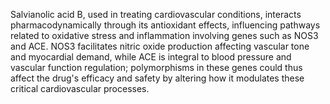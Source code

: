 Salvianolic acid B, used in treating cardiovascular conditions, interacts pharmacodynamically through its antioxidant effects, influencing pathways related to oxidative stress and inflammation involving genes such as NOS3 and ACE. NOS3 facilitates nitric oxide production affecting vascular tone and myocardial demand, while ACE is integral to blood pressure and vascular function regulation; polymorphisms in these genes could thus affect the drug's efficacy and safety by altering how it modulates these critical cardiovascular processes.